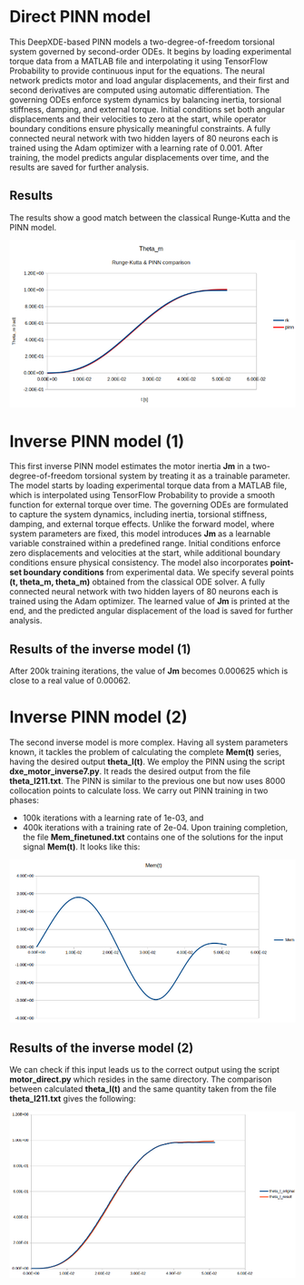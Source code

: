 # Direct PINN model
This DeepXDE-based PINN models a two-degree-of-freedom torsional system governed by second-order ODEs. 
It begins by loading experimental torque data from a MATLAB file and interpolating it using TensorFlow Probability to provide continuous input for the equations. 
The neural network predicts motor and load angular displacements, and their first and second derivatives are computed using automatic differentiation. 
The governing ODEs enforce system dynamics by balancing inertia, torsional stiffness, damping, and external torque. 
Initial conditions set both angular displacements and their velocities to zero at the start, while operator boundary conditions ensure physically meaningful constraints. 
A fully connected neural network with two hidden layers of 80 neurons each is trained using the Adam optimizer with a learning rate of 0.001. 
After training, the model predicts angular displacements over time, and the results are saved for further analysis.

## Results
The results show a good match between the classical Runge-Kutta and the PINN model.

![theta_m](../theta_m.png)

# Inverse PINN model (1)
This first inverse PINN model estimates the motor inertia **Jm** in a two-degree-of-freedom torsional system by treating it as a trainable parameter. 
The model starts by loading experimental torque data from a MATLAB file, which is interpolated using TensorFlow Probability to provide a smooth function for external torque over time. 
The governing ODEs are formulated to capture the system dynamics, including inertia, torsional stiffness, damping, and external torque effects. 
Unlike the forward model, where system parameters are fixed, this model introduces **Jm** as a learnable variable constrained within a predefined range. 
Initial conditions enforce zero displacements and velocities at the start, while additional boundary conditions ensure physical consistency. 
The model also incorporates **point-set boundary conditions** from experimental data. We specify several points **(t, theta_m, theta_m)** obtained from the classical ODE solver.
A fully connected neural network with two hidden layers of 80 neurons each is trained using the Adam optimizer. 
The learned value of **Jm** is printed at the end, and the predicted angular displacement of the load is saved for further analysis.

## Results of the inverse model (1)
After 200k training iterations, the value of **Jm** becomes 0.000625 which is close to a real value of 0.00062. 

# Inverse PINN model (2)
The second inverse model is more complex. Having all system parameters known, it tackles the problem of calculating the complete **Mem(t)** series, having the desired output **theta_l(t)**. We employ the PINN using the script **dxe_motor_inverse7.py**. It reads the desired output from the file **theta_l211.txt**. The PINN is similar to the previous one but now uses 8000 collocation points to calculate loss. We carry out PINN training in two phases: 
* 100k iterations with a learning rate of 1e-03, and
* 400k iterations with a training rate of 2e-04. 
Upon training completion, the file **Mem_finetuned.txt** contains one of the solutions for the input signal **Mem(t)**. It looks like this:

![Mem](../Mem.png)

## Results of the inverse model (2)
We can check if this input leads us to the correct output using the script **motor_direct.py** which resides in the same directory. The comparison between calculated **theta_l(t)** and the same quantity taken from the file **theta_l211.txt** gives the following:

![theta_l](../theta_l_comparison.png)
